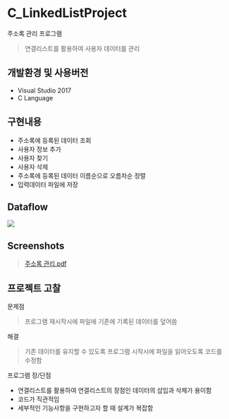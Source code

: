 # C_LinkedListProject
주소록 관리 프로그램
> 연결리스트를 활용하여 사용자 데이터를 관리

## 개발환경 및 사용버전
- Visual Studio 2017
- C Language

## 구현내용
- 주소록에 등록된 데이터 조회
- 사용자 정보 추가
- 사용자 찾기
- 사용자 삭제
- 주소록에 등록된 데이터 이름순으로 오름차순 정렬
- 입력데이터 파일에 저장

## Dataflow
<img src="https://user-images.githubusercontent.com/76413580/111422553-39a28980-8732-11eb-9a61-1244867263c6.png"></image>

## Screenshots
>[주소록 관리.pdf](https://github.com/imyanghw/C_LinkedListProject/files/6154504/default.pdf)

## 프로젝트 고찰
문제점
> 프로그램 재시작시에 파일에 기존에 기록된 데이터를 덮어씀<br>

해결
> 기존 데이터를 유지할 수 있도록 프로그램 시작시에 파일을 읽어오도록 코드를 수정함<br>

프로그램 장/단점
- 연결리스트를 활용하여 연결리스트의 장점인 데이터의 삽입과 삭제가 용이함
- 코드가 직관적임
- 세부적인 기능사항을 구현하고자 할 때 설계가 복잡함
